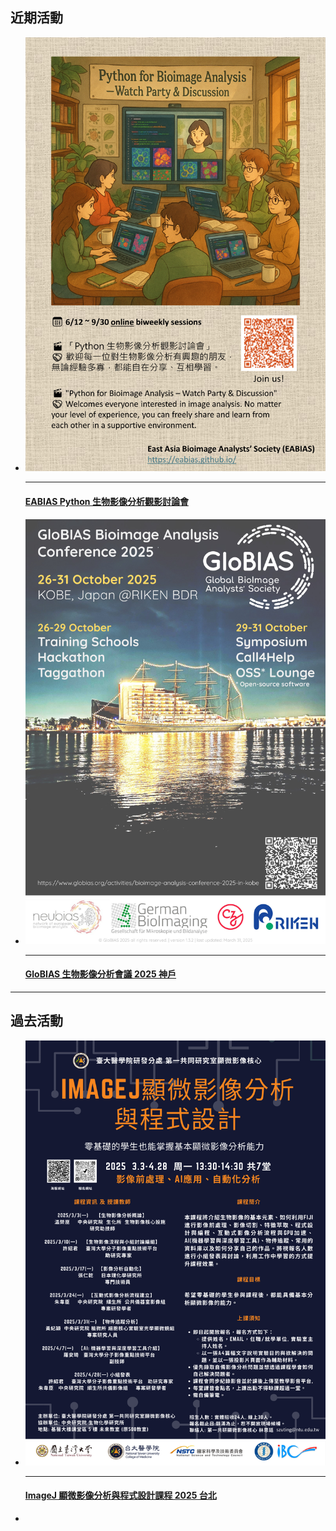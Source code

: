 ## 近期活動

<div class="grid cards" markdown>

-   __[![EABIAS Python 生物影像分析觀影討論會](images/EABIAS_Watch_Party_2025.jpg)](https://docs.google.com/document/d/14mRHf7DGSZsFjaJhhjdbVZDhxe5GPa-8wV1EXQE5PuI/edit?usp=sharing)__

    ---

    #### [EABIAS Python 生物影像分析觀影討論會](https://docs.google.com/document/d/14mRHf7DGSZsFjaJhhjdbVZDhxe5GPa-8wV1EXQE5PuI/edit?usp=sharing)


-   __[![GloBIAS 2025 神戶](images/GloBIAS2025_advertising-poster_v1p32.jpg)](https://www.globias.org/activities/bioimage-analysis-conference-2025-in-kobe)__

    ---

    #### [GloBIAS 生物影像分析會議 2025 神戶](https://www.globias.org/activities/bioimage-analysis-conference-2025-in-kobe)

</div>

---

## 過去活動

<div class="grid cards" markdown>

-   __[![ImageJ 課程 2025 台北](images/2025_EABIAS_workshop_poster.png)](https://github.com/EABIAS/2025-ImageJ-Micro-Image-Analysis-and-Programming_Taipei)__

    ---

    #### [ImageJ 顯微影像分析與程式設計課程 2025 台北](https://github.com/EABIAS/2025-ImageJ-Micro-Image-Analysis-and-Programming_Taipei)
    
-   <!-- 為了讓排版一致，您可以在這裡新增一個空的卡片，或者放入另一個過去的活動 -->
    &nbsp; 

</div>
